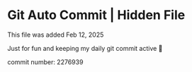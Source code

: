 # Git Auto Commit | Hidden File

This file was added Feb 12, 2025

Just for fun and keeping my daily git commit active 🤪

commit number: 2276939
